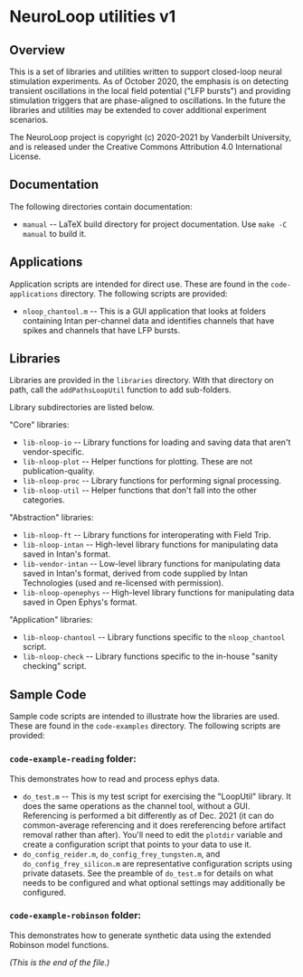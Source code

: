 # NeuroLoop utilities v1

## Overview

This is a set of libraries and utilities written to support closed-loop
neural stimulation experiments. As of October 2020, the emphasis is on
detecting transient oscillations in the local field potential ("LFP bursts")
and providing stimulation triggers that are phase-aligned to oscillations.
In the future the libraries and utilities may be extended to cover additional
experiment scenarios.

The NeuroLoop project is copyright (c) 2020-2021 by Vanderbilt University,
and is released under the Creative Commons Attribution 4.0 International
License.


## Documentation

The following directories contain documentation:

* `manual` -- LaTeX build directory for project documentation.
Use `make -C manual` to build it.


## Applications

Application scripts are intended for direct use. These are found in
the `code-applications` directory. The following scripts are provided:

* `nloop_chantool.m` --
This is a GUI application that looks at folders containing Intan per-channel
data and identifies channels that have spikes and channels that have
LFP bursts.


## Libraries

Libraries are provided in the `libraries` directory. With that directory
on path, call the `addPathsLoopUtil` function to add sub-folders.

Library subdirectories are listed below.

"Core" libraries:

* `lib-nloop-io` --
Library functions for loading and saving data that aren't vendor-specific.
* `lib-nloop-plot` --
Helper functions for plotting. These are not publication-quality.
* `lib-nloop-proc` --
Library functions for performing signal processing.
* `lib-nloop-util` --
Helper functions that don't fall into the other categories.

"Abstraction" libraries:

* `lib-nloop-ft` --
Library functions for interoperating with Field Trip.
* `lib-nloop-intan` --
High-level library functions for manipulating data saved in Intan's format.
* `lib-vendor-intan` --
Low-level library functions for manipulating data saved in Intan's format,
derived from code supplied by Intan Technologies (used and re-licensed with
permission).
* `lib-nloop-openephys` --
High-level library functions for manipulating data saved in Open Ephys's
format.

"Application" libraries:

* `lib-nloop-chantool` --
Library functions specific to the `nloop_chantool` script.
* `lib-nloop-check` --
Library functions specific to the in-house "sanity checking" script.


## Sample Code

Sample code scripts are intended to illustrate how the libraries are used.
These are found in the `code-examples` directory. The following scripts
are provided:

### `code-example-reading` folder:

This demonstrates how to read and process ephys data.

* `do_test.m` --
This is my test script for exercising the "LoopUtil" library. It does the
same operations as the channel tool, without a GUI. Referencing is performed
a bit differently as of Dec. 2021 (it can do common-average referencing and
it does rereferencing before artifact removal rather than after). You'll
need to edit the `plotdir` variable and create a configuration script that
points to your data to use it.
* `do_config_reider.m`, `do_config_frey_tungsten.m`, and
`do_config_frey_silicon.m` are representative configuration scripts using
private datasets. See the preamble of `do_test.m` for details on what needs
to be configured and what optional settings may additionally be configured.

### `code-example-robinson` folder:

This demonstrates how to generate synthetic data using the extended
Robinson model functions.


_(This is the end of the file.)_
